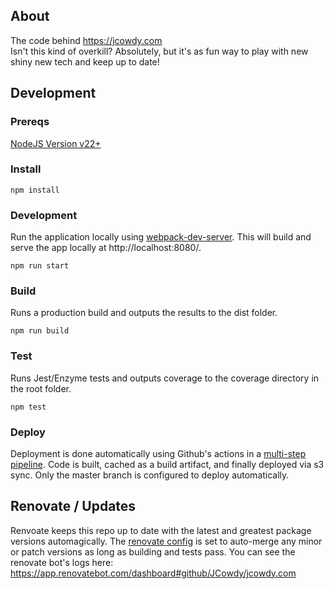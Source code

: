 ## About
The code behind https://jcowdy.com \
Isn't this kind of overkill? Absolutely, but it's as fun way to play with new shiny new tech and keep up to date!

## Development
### Prereqs
[NodeJS Version v22+](https://nodejs.org/en/download/current/)

### Install
```
npm install
```

### Development
Run the application locally using [webpack-dev-server](https://github.com/webpack/webpack-dev-server). This will build and serve the app locally at http://localhost:8080/.
```
npm run start
```

### Build
Runs a production build and outputs the results to the dist folder.
```
npm run build
```

### Test
Runs Jest/Enzyme tests and outputs coverage to the coverage directory in the root folder.

```
npm test
```

### Deploy
Deployment is done automatically using Github's actions in a [multi-step pipeline](.github/workflows/main.yml). Code is built, cached as a build artifact, and finally deployed via s3 sync. Only the master branch is configured to deploy automatically.

## Renovate / Updates
Renvoate keeps this repo up to date with the latest and greatest package versions automagically. The [renovate config](renovate.json) is set to auto-merge any minor or patch versions as long as building and tests pass. You can see the renovate bot's logs here: https://app.renovatebot.com/dashboard#github/JCowdy/jcowdy.com
